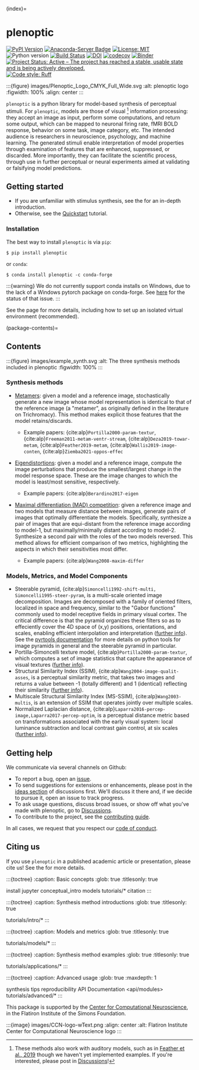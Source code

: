 
(index)=

# plenoptic

[![PyPI Version](https://img.shields.io/pypi/v/plenoptic.svg)](https://pypi.org/project/plenoptic/)
[![Anaconda-Server Badge](https://anaconda.org/conda-forge/plenoptic/badges/version.svg)](https://anaconda.org/conda-forge/plenoptic)
[![License: MIT](https://img.shields.io/badge/License-MIT-yellow.svg)](https://github.com/plenoptic-org/plenoptic/blob/main/LICENSE)
![Python version](https://img.shields.io/badge/python-3.10|3.11|3.12-blue.svg)
[![Build Status](https://github.com/plenoptic-org/plenoptic/workflows/build/badge.svg)](https://github.com/plenoptic-org/plenoptic/actions?query=workflow%3Abuild)
[![DOI](https://zenodo.org/badge/DOI/10.5281/zenodo.10151131.svg)](https://doi.org/10.5281/zenodo.10151131)
[![codecov](https://codecov.io/gh/plenoptic-org/plenoptic/branch/main/graph/badge.svg?token=EDtl5kqXKA)](https://codecov.io/gh/plenoptic-org/plenoptic)
[![Binder](https://mybinder.org/badge_logo.svg)](https://mybinder.org/v2/gh/plenoptic-org/plenoptic/1.1.0?filepath=examples)
[![Project Status: Active – The project has reached a stable, usable state and is being actively developed.](https://www.repostatus.org/badges/latest/active.svg)](https://www.repostatus.org/#active)
[![Code style: Ruff](https://img.shields.io/endpoint?url=https://raw.githubusercontent.com/astral-sh/ruff/main/assets/badge/format.json)](https://github.com/astral-sh/ruff)

:::{figure} images/Plenoptic_Logo_CMYK_Full_Wide.svg
:alt: plenoptic logo
:figwidth: 100%
:align: center
:::

`plenoptic` is a python library for model-based synthesis of perceptual stimuli. For `plenoptic`, models are those of visual [^footnote-1] information processing: they accept an image as input, perform some computations, and return some output, which can be mapped to neuronal firing rate, fMRI BOLD response, behavior on some task, image category, etc. The intended audience is researchers in neuroscience, psychology, and machine learning. The generated stimuli enable interpretation of model properties through examination of features that are enhanced, suppressed, or discarded. More importantly, they can facilitate the scientific process, through use in further perceptual or neural experiments aimed at validating or falsifying model predictions.

## Getting started

- If you are unfamiliar with stimulus synthesis, see the [](conceptual-intro) for an in-depth introduction.
- Otherwise, see the [Quickstart](tutorials/00_quickstart.nblink) tutorial.

### Installation

The best way to install `plenoptic` is via `pip`:

```
$ pip install plenoptic
```

or `conda`:

```
$ conda install plenoptic -c conda-forge
```

:::{warning}
We do not currently support conda installs on Windows, due to the lack of a Windows pytorch package on conda-forge. See [here](https://github.com/conda-forge/pytorch-cpu-feedstock/issues/32) for the status of that issue.
:::

See the [](install) page for more details, including how to set up an isolated virtual environment (recommended).

(package-contents)=

## Contents

:::{figure} images/example_synth.svg
:alt: The three synthesis methods included in plenoptic
:figwidth: 100%
:::

### Synthesis methods

- [Metamers](tutorials/intro/06_Metamer.nblink): given a model and a reference image, stochastically generate a new image whose model representation is identical to that of the reference image (a "metamer", as originally defined in the literature on Trichromacy). This method makes explicit those features that the model retains/discards.

  - Example papers: {cite:alp}`Portilla2000-param-textur`, {cite:alp}`Freeman2011-metam-ventr-stream`, {cite:alp}`Deza2019-towar-metam`, {cite:alp}`Feather2019-metam`, {cite:alp}`Wallis2019-image-conten`, {cite:alp}`Ziemba2021-oppos-effec`

- [Eigendistortions](tutorials/intro/02_Eigendistortions.nblink): given a model and a reference image, compute the image perturbations that produce the smallest/largest change in the model response space. These are the image changes to which the model is least/most sensitive, respectively.

  - Example papers: {cite:alp}`Berardino2017-eigen`

- [Maximal differentiation (MAD) competition](tutorials/intro/08_MAD_Competition.nblink): given a reference image and two models that measure distance
  between images, generate pairs of images that optimally differentiate the models. Specifically, synthesize a pair of images that are equi-distant from the reference image according to model-1, but maximally/minimally distant according to model-2. Synthesize a second pair with the roles of the two models reversed. This method allows for efficient comparison of two metrics, highlighting the aspects in which their sensitivities most differ.

  - Example papers: {cite:alp}`Wang2008-maxim-differ`

### Models, Metrics, and Model Components

- Steerable pyramid, {cite:alp}`Simoncelli1992-shift-multi, Simoncelli1995-steer-pyram`, is a multi-scale oriented image decomposition. Images are decomposed with a family of oriented filters, localized in space and frequency, similar to the "Gabor functions" commonly used to model receptive fields in primary visual cortex. The critical difference is that the pyramid organizes these filters so as to effeciently cover the 4D space of (x,y) positions, orientations, and scales, enabling efficient interpolation and interpretation ([further info](https://www.cns.nyu.edu/~eero/STEERPYR/)). See the [pyrtools documentation](https://pyrtools.readthedocs.io/en/latest/index.html) for more details on python tools for image pyramids in general and the steerable pyramid in particular.
- Portilla-Simoncelli texture model, {cite:alp}`Portilla2000-param-textur`, which computes a set of image statistics that capture the appearance of visual textures ([further info](https://www.cns.nyu.edu/~lcv/texture/)).
- Structural Similarity Index (SSIM), {cite:alp}`Wang2004-image-qualit-asses`, is a perceptual similarity metric, that takes two images and returns a value between -1 (totally different) and 1 (identical) reflecting their similarity ([further info](https://www.cns.nyu.edu/~lcv/ssim)).
- Multiscale Structural Similarity Index (MS-SSIM), {cite:alp}`Wang2003-multis`, is an extension of SSIM that operates jointly over multiple scales.
- Normalized Laplacian distance, {cite:alp}`Laparra2016-percep-image,Laparra2017-percep-optim`, is a perceptual distance metric based on transformations associated with the early visual system: local luminance subtraction and local contrast gain control, at six scales ([further info](https://www.cns.nyu.edu/~lcv/NLPyr/)).


## Getting help

We communicate via several channels on Github:

- To report a bug, open an [issue](https://github.com/plenoptic-org/plenoptic/issues).
- To send suggestions for extensions or enhancements, please post in the [ideas section](https://github.com/plenoptic-org/plenoptic/discussions/categories/ideas) of discussions first. We'll discuss it there and, if we decide to pursue it, open an issue to track progress.
- To ask usage questions, discuss broad issues, or show off what you've made with plenoptic, go to [Discussions](https://github.com/plenoptic-org/plenoptic/discussions).
- To contribute to the project, see the [contributing guide](https://github.com/plenoptic-org/plenoptic/blob/main/CONTRIBUTING.md).

In all cases, we request that you respect our [code of conduct](https://github.com/plenoptic-org/plenoptic/blob/main/CODE_OF_CONDUCT.md).

## Citing us

If you use `plenoptic` in a published academic article or presentation, please cite us! See the [](citation) for more details.

:::{toctree}
:caption: Basic concepts
:glob: true
:titlesonly: true

install
jupyter
conceptual_intro
models
tutorials/*
citation
:::

:::{toctree}
:caption: Synthesis method introductions
:glob: true
:titlesonly: true

tutorials/intro/*
:::

:::{toctree}
:caption: Models and metrics
:glob: true
:titlesonly: true

tutorials/models/*
:::

:::{toctree}
:caption: Synthesis method examples
:glob: true
:titlesonly: true

tutorials/applications/*
:::

:::{toctree}
:caption: Advanced usage
:glob: true
:maxdepth: 1

synthesis
tips
reproducibility
API Documentation <api/modules>
tutorials/advanced/*
:::

[^footnote-1]: These methods also work with auditory models, such as in [Feather et al., 2019](https://proceedings.neurips.cc/paper_files/paper/2019/hash/ac27b77292582bc293a51055bfc994ee-Abstract.html) though we haven't yet implemented examples. If you're interested, please post in [Discussions](<https://github.com/plenoptic-org/plenoptic/discussions)>)!

This package is supported by the [Center for Computational Neuroscience](https://www.simonsfoundation.org/flatiron/center-for-computational-neuroscience/), in the Flatiron Institute of the Simons Foundation.

:::{image} images/CCN-logo-wText.png
:align: center
:alt: Flatiron Institute Center for Computational Neuroscience logo
:::
